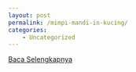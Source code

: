 ```yaml
---
layout: post
permalink: /mimpi-mandi-in-kucing/
categories:
    - Uncategorized
---
```


[Baca Selengkapnya](/01)